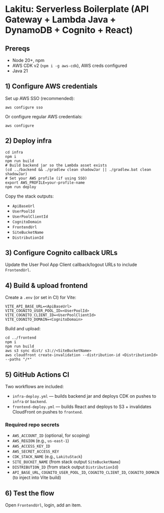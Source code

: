 # Lakitu: Serverless Boilerplate (API Gateway + Lambda Java + DynamoDB + Cognito + React)

## Prereqs

- Node 20+, npm
- AWS CDK v2 (`npm i -g aws-cdk`), AWS creds configured
- Java 21

## 1) Configure AWS credentials

Set up AWS SSO (recommended):
```
aws configure sso
```

Or configure regular AWS credentials:
```
aws configure
```

## 2) Deploy infra

```
cd infra
npm i
npm run build
# Build backend jar so the Lambda asset exists
(cd ../backend && ./gradlew clean shadowJar || ./gradlew.bat clean shadowJar)
# Set your AWS profile (if using SSO)
export AWS_PROFILE=your-profile-name
npm run deploy
```

Copy the stack outputs:

- `ApiBaseUrl`
- `UserPoolId`
- `UserPoolClientId`
- `CognitoDomain`
- `FrontendUrl`
- `SiteBucketName`
- `DistributionId`

## 3) Configure Cognito callback URLs

Update the User Pool App Client callback/logout URLs to include `FrontendUrl`.

## 4) Build & upload frontend

Create a `.env` (or set in CI) for Vite:

```
VITE_API_BASE_URL=<ApiBaseUrl>
VITE_COGNITO_USER_POOL_ID=<UserPoolId>
VITE_COGNITO_CLIENT_ID=<UserPoolClientId>
VITE_COGNITO_DOMAIN=<CognitoDomain>
```

Build and upload:

```
cd ../frontend
npm i
npm run build
aws s3 sync dist/ s3://<SiteBucketName>
aws cloudfront create-invalidation --distribution-id <DistributionId> --paths "/*"
```

## 5) GitHub Actions CI

Two workflows are included:

- `infra-deploy.yml` — builds backend jar and deploys CDK on pushes to `infra` or `backend`.
- `frontend-deploy.yml` — builds React and deploys to S3 + invalidates CloudFront on pushes to `frontend`.

### Required repo secrets

- `AWS_ACCOUNT_ID` (optional, for scoping)
- `AWS_REGION` (e.g., `us-east-1`)
- `AWS_ACCESS_KEY_ID`
- `AWS_SECRET_ACCESS_KEY`
- `CDK_STACK_NAME` (e.g., `LakituStack`)
- `SITE_BUCKET_NAME` (from stack output `SiteBucketName`)
- `DISTRIBUTION_ID` (from stack output `DistributionId`)
- `API_BASE_URL`, `COGNITO_USER_POOL_ID`, `COGNITO_CLIENT_ID`, `COGNITO_DOMAIN` (to inject into Vite build)

## 6) Test the flow

Open `FrontendUrl`, login, add an item.

